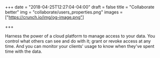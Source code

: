 +++
date = "2018-04-25T12:27:04-04:00"
draft = false
title = "Collaborate better"
img = "collaborate/users_properties.png"
images = ["https://crunch.io/img/og-image.png"]

+++

Harness the power of a cloud platform to manage access to your data. You control what others can see and do with it; grant or revoke access at any time. And you can monitor your clients' usage to know when they've spent time with the data.

